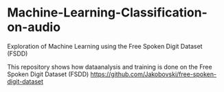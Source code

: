 # Machine-Learning-Classification-on-audio
Exploration of Machine Learning using the Free Spoken Digit Dataset (FSDD)

This repository shows how dataanalysis and training is done on the Free Spoken Digit Dataset (FSDD)
https://github.com/Jakobovski/free-spoken-digit-dataset

